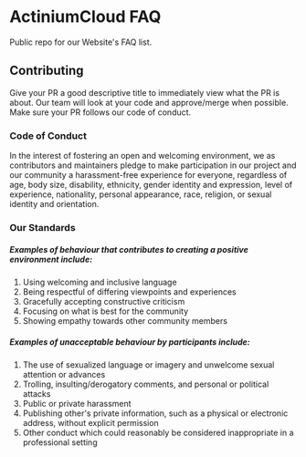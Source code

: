 # ActiniumCloud FAQ
Public repo for our Website's FAQ list.

## Contributing

Give your PR a good descriptive title to immediately view what the PR is about.
Our team will look at your code and approve/merge when possible.
Make sure your PR follows our code of conduct.

### Code of Conduct

In the interest of fostering an open and welcoming environment, we as contributors and maintainers pledge to make participation in our project and our community a harassment-free experience for everyone, regardless of age, body size, disability, ethnicity, gender identity and expression, level of experience, nationality, personal appearance, race, religion, or sexual identity and orientation.

### Our Standards

##### Examples of behaviour that contributes to creating a positive environment include:

1. Using welcoming and inclusive language
2. Being respectful of differing viewpoints and experiences
3. Gracefully accepting constructive criticism
4. Focusing on what is best for the community
5. Showing empathy towards other community members

##### Examples of unacceptable behaviour by participants include:

1. The use of sexualized language or imagery and unwelcome sexual attention or advances
2. Trolling, insulting/derogatory comments, and personal or political attacks
3. Public or private harassment
4. Publishing other's private information, such as a physical or electronic address, without explicit permission
5. Other conduct which could reasonably be considered inappropriate in a professional setting

